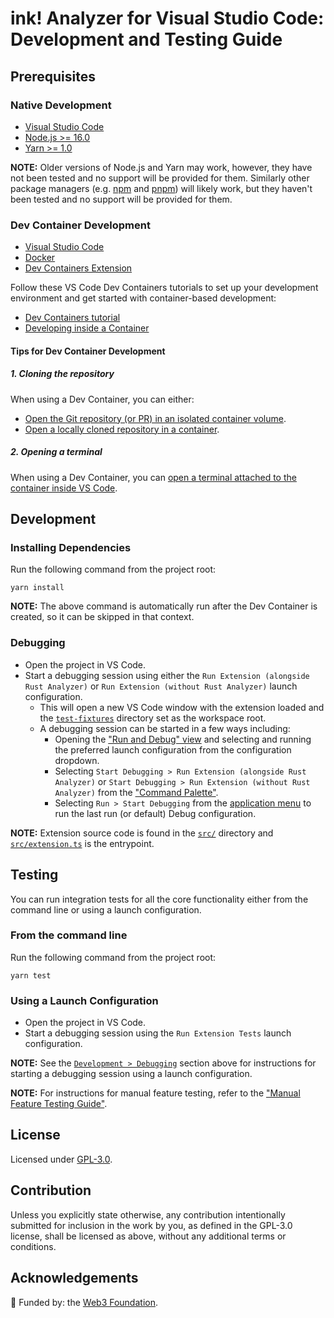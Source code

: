 # ink! Analyzer for Visual Studio Code: Development and Testing Guide

## Prerequisites

### Native Development

- [Visual Studio Code](https://code.visualstudio.com/)
- [Node.js >= 16.0](https://nodejs.org/)
- [Yarn >= 1.0](https://yarnpkg.com/)

**NOTE:** Older versions of Node.js and Yarn may work, however, they have not been tested and no support will be provided for them.
Similarly other package managers (e.g. [npm](https://www.npmjs.com/) and [pnpm](https://pnpm.io/)) will likely work, but they haven't been tested and no support will be provided for them.

### Dev Container Development

- [Visual Studio Code](https://code.visualstudio.com/)
- [Docker](https://www.docker.com/)
- [Dev Containers Extension](https://marketplace.visualstudio.com/items?itemName=ms-vscode-remote.remote-containers)

Follow these VS Code Dev Containers tutorials to set up your development environment and get started with container-based development:

- [Dev Containers tutorial](https://code.visualstudio.com/docs/devcontainers/tutorial)
- [Developing inside a Container](https://code.visualstudio.com/docs/devcontainers/containers)

#### Tips for Dev Container Development

##### 1. Cloning the repository

When using a Dev Container, you can either:

- [Open the Git repository (or PR) in an isolated container volume](https://code.visualstudio.com/docs/devcontainers/containers#_quick-start-open-a-git-repository-or-github-pr-in-an-isolated-container-volume).
- [Open a locally cloned repository in a container](https://code.visualstudio.com/docs/devcontainers/containers#_quick-start-open-an-existing-folder-in-a-container).

##### 2. Opening a terminal

When using a Dev Container, you can [open a terminal attached to the container inside VS Code](https://code.visualstudio.com/docs/devcontainers/containers#_opening-a-terminal).

## Development

### Installing Dependencies

Run the following command from the project root:

```shell
yarn install
```

**NOTE:** The above command is automatically run after the Dev Container is created, so it can be skipped in that context.

### Debugging

- Open the project in VS Code.
- Start a debugging session using either the `Run Extension (alongside Rust Analyzer)` or `Run Extension (without Rust Analyzer)` launch configuration.
  - This will open a new VS Code window with the extension loaded and the [`test-fixtures`](/test-fixtures) directory set as the workspace root.
  - A debugging session can be started in a few ways including:
    - Opening the ["Run and Debug" view](https://code.visualstudio.com/docs/editor/debugging#_run-and-debug-view) and selecting and running the preferred launch configuration from the configuration dropdown.
    - Selecting `Start Debugging > Run Extension (alongside Rust Analyzer)` or `Start Debugging > Run Extension (without Rust Analyzer)` from the ["Command Palette"](https://code.visualstudio.com/docs/getstarted/userinterface#_command-palette).
    - Selecting `Run > Start Debugging` from the [application menu](https://code.visualstudio.com/docs/editor/debugging#_run-menu) to run the last run (or default) Debug configuration.

**NOTE:** Extension source code is found in the [`src/`](/src) directory and [`src/extension.ts`](/src/extension.ts) is the entrypoint.

## Testing

You can run integration tests for all the core functionality either from the command line or using a launch configuration.

### From the command line

Run the following command from the project root:

```shell
yarn test
```

### Using a Launch Configuration

- Open the project in VS Code.
- Start a debugging session using the `Run Extension Tests` launch configuration.

**NOTE:** See the [`Development > Debugging`](#debugging) section above for instructions for starting a debugging session using a launch configuration.

**NOTE:** For instructions for manual feature testing, refer to the ["Manual Feature Testing Guide"](/TESTING.md).

## License

Licensed under [GPL-3.0](/LICENSE).

## Contribution

Unless you explicitly state otherwise, any contribution intentionally submitted
for inclusion in the work by you, as defined in the GPL-3.0 license, shall be
licensed as above, without any additional terms or conditions.

## Acknowledgements

🌱 Funded by: the [Web3 Foundation](https://web3.foundation/).
